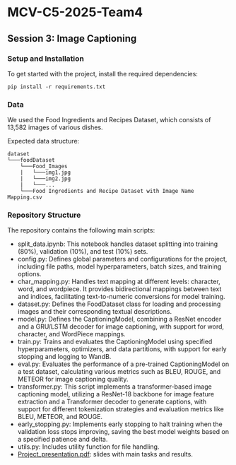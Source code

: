 # MCV-C5-2025-Team4

## Session 3: Image Captioning

### Setup and Installation
To get started with the project, install the required dependencies:

```
pip install -r requirements.txt
```

### Data
We used the Food Ingredients and Recipes Dataset, which consists of 13,582 images of various dishes.

Expected data structure:
```
dataset
└───foodDataset
    └───Food_Images
    |   └───img1.jpg
    |   └───img2.jpg
    |   └───...
    └───Food Ingredients and Recipe Dataset with Image Name Mapping.csv
```

### Repository Structure

The repository contains the following main scripts:

- split_data.ipynb: This notebook handles dataset splitting into training (80%), validation (10%), and test (10%) sets.
- config.py: Defines global parameters and configurations for the project, including file paths, model hyperparameters, batch sizes, and training options.
- char_mapping.py: Handles text mapping at different levels: character, word, and wordpiece. It provides bidirectional mappings between text and indices, facilitating text-to-numeric conversions for model training.
- dataset.py: Defines the FoodDataset class for loading and processing images and their corresponding textual descriptions.
- model.py: Defines the CaptioningModel, combining a ResNet encoder and a GRU/LSTM decoder for image captioning, with support for word, character, and WordPiece mappings.
- train.py: Trains and evaluates the CaptioningModel using specified hyperparameters, optimizers, and data partitions, with support for early stopping and logging to WandB.
- eval.py: Evaluates the performance of a pre-trained CaptioningModel on a test dataset, calculating various metrics such as BLEU, ROUGE, and METEOR for image captioning quality.
- transformer.py: This script implements a transformer-based image captioning model, utilizing a ResNet-18 backbone for image feature extraction and a Transformer decoder to generate captions, with support for different tokenization strategies and evaluation metrics like BLEU, METEOR, and ROUGE.
- early_stopping.py: Implements early stopping to halt training when the validation loss stops improving, saving the best model weights based on a specified patience and delta.
- utils.py: Includes utility function for file handling.
- [Project_presentation.pdf](Project_presentation.pdf): slides with main tasks and results. 
